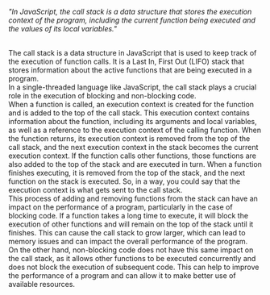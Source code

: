 _"In JavaScript, the call stack is a data structure that stores the execution context of the program, including the current function being executed and the values of its local variables."_

<br/>
The call stack is a data structure in JavaScript that is used to keep track of the execution of function calls. It is a Last In, First Out (LIFO) stack that stores information about the active functions that are being executed in a program.

<br/>
In a single-threaded language like JavaScript, the call stack plays a crucial role in the execution of blocking and non-blocking code.

<br/>
When a function is called, an execution context is created for the function and is added to the top of the call stack. This execution context contains information about the function, including its arguments and local variables, as well as a reference to the execution context of the calling function. When the function returns, its execution context is removed from the top of the call stack, and the next execution context in the stack becomes the current execution context. If the function calls other functions, those functions are also added to the top of the stack and are executed in turn. When a function finishes executing, it is removed from the top of the stack, and the next function on the stack is executed. So, in a way, you could say that the execution context is what gets sent to the call stack.

<br/>
This process of adding and removing functions from the stack can have an impact on the performance of a program, particularly in the case of blocking code. If a function takes a long time to execute, it will block the execution of other functions and will remain on the top of the stack until it finishes. This can cause the call stack to grow larger, which can lead to memory issues and can impact the overall performance of the program.

<br/>
On the other hand, non-blocking code does not have this same impact on the call stack, as it allows other functions to be executed concurrently and does not block the execution of subsequent code. This can help to improve the performance of a program and can allow it to make better use of available resources.
